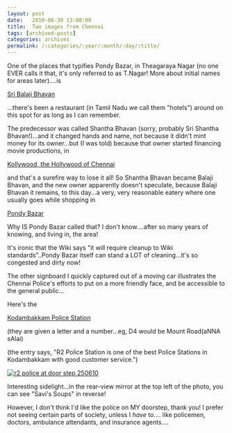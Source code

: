 ```yaml
---
layout: post
date:	2010-06-30 13:08:00
title:  Two images from Chennai
tags: [archived-posts]
categories: archives
permalink: /:categories/:year/:month/:day/:title/
---
```

One of the places that typifies Pondy Bazar, in Theagaraya Nagar (no one EVER calls it that, it's only referred to as T.Nagar! More about initial names for areas later)....is 

<a href="http://maps.google.co.in/maps/place?oe=utf-8&client=firefox-a&rlz=1R1GGLL_en___US369&um=1&ie=UTF-8&q=shree+balaji+bhavan+pondy+bazar+chennai&fb=1&gl=in&hq=shree+balaji+bhavan+pondy+bazar&hnear=Chennai,+Tamil+Nadu&cid=1429564640173965856"> Sri Balaji Bhavan </a>

...there's been a restaurant (in Tamil Nadu we call them "hotels") around on this spot for as long as I can remember.

<lj-cut text="more about Balaji Bhavan..and do you want the police on your doorstep?">

 The predecessor was called Shantha Bhavan (sorry, probably Sri Shantha Bhavan!)...and it changed hands and name, not because it didn't mint money for its owner...but (I was told) because that owner started financing movie productions, in 

<a href="http://en.wikipedia.org/wiki/Kodambakkam,_Chennai"> Kollywood, the Hollywood of Chennai </a>

and that's a surefire way to lose it all! So Shantha Bhavan became Balaji Bhavan, and the new owner apparently doesn't speculate, because Balaji Bhavan it remains, to this day...a very, very reasonable eatery where one usually goes while shopping in 

<a href="http://en.wikipedia.org/wiki/Pondy_Bazaar"> Pondy Bazar </a>

Why IS Pondy Bazar called that? I don't know....after so many years of knowing, and living in, the area!

It's ironic that the Wiki says "it will require cleanup to Wiki standards"..Pondy Bazar itself can stand a LOT of cleaning...it's so congested and dirty now!

The other signboard I quickly captured out of a moving car illustrates the Chennai Police's efforts to put on a more friendly face, and be accessible to the general public...

Here's the 

<a href="http://yellowpages.goldenchennai.com/tamil-nadu/yellow-pages-home.php?city=36%23Chennai&category=16&sub_category=236&location=Kodambakkam&listing_id=48136"> Kodambakkam Police Station </a>

(they are given a letter and a number...eg, D4 would be Mount Road(aNNA sAlai)

(the entry says, "R2 Police Station is one of the best Police Stations in Kodambakkam with good customer service.")

</lj-cut>


<a href="http://s967.photobucket.com/albums/ae160/pedoral/?action=view&current=IMG_6698.jpg" target="_blank"><img src="http://i967.photobucket.com/albums/ae160/pedoral/IMG_6698.jpg" border="0" alt="r2 police at door step 250610"></a>

Interesting sidelight...in the rear-view mirror at the top left of the photo, you can see "Savi's Soups" in reverse!


However, I don't think I'd like the police on MY doorstep, thank you! I prefer not seeing certain parts of society, unless I *have* to.... like policemen, doctors, ambulance attendants, and insurance agents....
